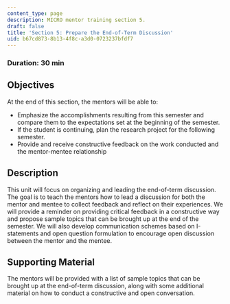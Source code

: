 ```yaml
---
content_type: page
description: MICRO mentor training section 5.
draft: false
title: 'Section 5: Prepare the End-of-Term Discussion'
uid: b67cd873-8b13-4f8c-a3d0-0723237bfdf7
---
```

### Duration: 30 min

## Objectives

At the end of this section, the mentors will be able to:

- Emphasize the accomplishments resulting from this semester and compare them to the expectations set at the beginning of the semester.
- If the student is continuing, plan the research project for the following semester.
- Provide and receive constructive feedback on the work conducted and the mentor-mentee relationship

## Description

This unit will focus on organizing and leading the end-of-term discussion. The goal is to teach the mentors how to lead a discussion for both the mentor and mentee to collect feedback and reflect on their experiences. We will provide a reminder on providing critical feedback in a constructive way and propose sample topics that can be brought up at the end of the semester. We will also develop communication schemes based on I-statements and open question formulation to encourage open discussion between the mentor and the mentee.

## Supporting Material

The mentors will be provided with a list of sample topics that can be brought up at the end-of-term discussion, along with some additional material on how to conduct a constructive and open conversation.